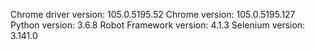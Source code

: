 Chrome driver version: 105.0.5195.52
Chrome version: 105.0.5195.127
Python version: 3.6.8
Robot Framework version: 4.1.3
Selenium version: 3.141.0